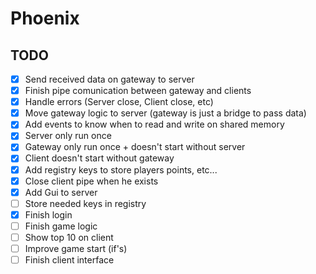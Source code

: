 ﻿# Phoenix

## TODO
- [x] Send received data on gateway to server
- [x] Finish pipe comunication between gateway and clients
- [x] Handle errors (Server close, Client close, etc)
- [x] Move gateway logic to server (gateway is just a bridge to pass data)
- [x] Add events to know when to read and write on shared memory
- [x] Server only run once
- [x] Gateway only run once + doesn't start without server
- [x] Client doesn't start without gateway
- [x] Add registry keys to store players points, etc...
- [x] Close client pipe when he exists
- [x] Add Gui to server
- [ ] Store needed keys in registry
- [x] Finish login
- [ ] Finish game logic
- [ ] Show top 10 on client
- [ ] Improve game start (if's)
- [ ] Finish client interface